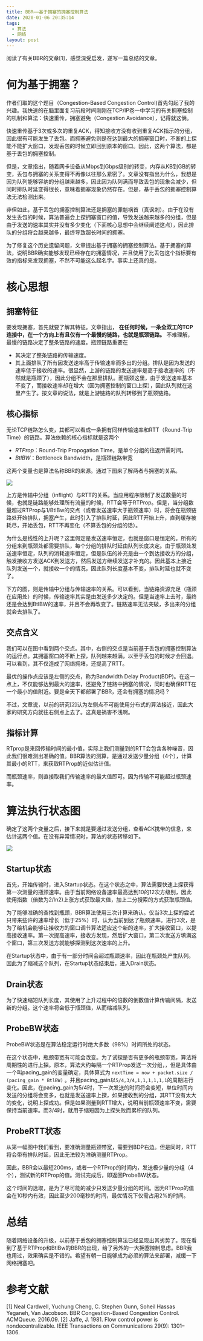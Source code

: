 ```yaml
---
title: BBR——基于拥塞的拥塞控制算法
date: 2020-01-06 20:35:14
tags:
  - 算法
  - 网络
layout: post
---
```


阅读了有关BBR的文章[1]，感觉深受启发，遂写一篇总结的文章。

# 何为基于拥塞？

作者们取的这个题目（Congestion-Based Congestion Control)首先勾起了我的兴趣。我快速的在脑里面复习前段时间刚刚在TCP/IP卷一中学习的有关拥塞控制的机制和算法：快速重传，拥塞避免（Congestion Avoidance），记得就这俩。

快速重传基于3次或多次的重复ACK，得知接收方没有收到重复ACK指示的分组，因此很有可能发生了丢包。而拥塞避免则是在达到最大的拥塞窗口时，不断的上探能不能扩大窗口，发现丢包的时候立即回到原本的窗口。因此，这两个算法，都是基于丢包的拥塞控制。

但是，文章指出，随着网卡设备从Mbps到Gbps级别的转变，内存从KB到GB的转变，丢包与拥塞的关系变得不再像以往那么紧密了。文章没有指出为什么，我想是因为队列能够容纳的分组越来越多，因此因为队列满而导致丢包的现象会减少，但同时排队时延变得很长，意味着拥塞现象仍然存在。但是，基于丢包的拥塞控制算法无法检测出来。

非但如此，基于丢包的拥塞控制算法还是拥塞的罪魁祸首（真讽刺）。由于在没有发生丢包的时候，算法普遍会上探拥塞窗口的值，导致发送越来越多的分组，但是由于发送的速率其实并没有多少变化（下面核心思想中会继续阐述这点），因此排队的分组将会越来越多，最终导致超长时间的拥塞。

为了修复这个历史遗留问题，文章提出基于拥塞的拥塞控制算法。基于拥塞的算法，说明BBR确实能够发现已经存在的拥塞情况，并且使用了比丢包这个指标要有效的指标来发现拥塞，不然不可能这么起名字。事实上还真的是。

# 核心思想

## 拥塞特征

要发现拥塞，首先就要了解其特征。文章指出， **在任何时候，一条全双工的TCP连接中，在一个方向上有且仅有一个最慢的链路，也就是瓶颈链路。** 不难理解，最慢的链路决定了整条链路的速度。瓶颈链路重要在

- 其决定了整条链路的传输速度。
- 其上面排队了所有因发送速率高于传输速率而多出的分组。排队是因为发送的速率低于接收的速率。很显然，上游的链路的发送速率是高于接收速率的（不然就是瓶颈了），因此分组不会在那里排队。而瓶颈这里，由于发送速率基本不变了，而接收速率却在增大（因为拥塞控制的窗口上探），因此队列就在这里产生了。按文章的说法，就是上游链路的队列转移到了瓶颈链路。

## 核心指标

无论TCP链路怎么变，其都可以看成一条拥有同样传输速率和RTT（Round-Trip Time）的链路。算法依赖的核心指标就是这两个

- *RTProp*：Round-Trip Propogation Time，是单个分组的往返所需时间。
- *BtlBW*：Bottleneck Bandwidth，是瓶颈链路带宽

这两个变量也是算法名称BBR的来源。通过下图来了解两者与拥塞的关系。

![](1.png)

上方是传输中分组（inflight）与RTT的关系。当应用程序限制了发送数量的时候，也就是链路能够处理所有流量的时候，RTT会等于RTProp。但是，当分组数量超过RTProp与1/BtlBw的交点（或者发送速率大于瓶颈速率）时，将会在瓶颈链路处开始排队，拥塞产生，此时引入了排队时延，因此RTT开始上升，直到缓存被耗尽，开始丢包，RTT不再变化（不算丢包的分组的话）。

为什么是线性的上升呢？这里假定是发送速率恒定，也就是窗口是恒定的。所有的分组来到瓶颈处都需要排队，每个分组的排队时延由队列长度决定。由于瓶颈处发送速率恒定，队列的消耗速率恒定，但是队伍的补充是由一个到达接收方的分组，触发接收方发送ACK到发送方，然后发送方继续发送才补充的。因此基本上接近队列发送一个，就接收一个的情况，因此队列长度基本不变，排队时延也就不变了。

下方的图，则是传输中分组与传输速率的关系。可以看到，当链路资源充足（瓶颈在应用处）的时候，传输速率其实是由发送多少决定的。但是当速率上去时，最终还是会达到BtlBW的速率，并且不会再改变了。链路速率无法突破，多出来的分组就会去排队了。

## 交点含义

我们可以在图中看到两个交点。其中，右侧的交点是当前基于丢包的拥塞控制算法的运行点。其拥塞窗口的不断上探，队列越来越满，以至于丢包的时候才会回退。可以看到，其不仅造成了网络拥堵，还提高了RTT。

最优的操作点应该是左侧的交点，称为Bandwidth Delay Product(BDP)。在这一点上，不仅能够达到最大的速率，还避免了链路中拥塞的情况，同时也确保RTT在一个最小的值附近。要是全天下都部署了BBR，还会有拥塞的情况吗？

不过，文章说，以前的研究[2]认为左侧点不可能使用分布式的算法接近，因此大家的研究方向就往右侧点上去了。这真是祸害不浅啊。

## 指标计算

RTprop是来回传输时间的最小值，实际上我们测量到的RTT会包含各种噪音，因此我们很难测出准确的值。BBR算法的测算，是通过发送少量分组（4个），计算其最小的RTT，来获取RTProp的近似估计值。

而瓶颈速率，则直接取我们传输速率的最大值即可。因为传输不可能超过瓶颈速率。

# 算法执行状态图

确定了这两个变量之后，接下来就是要通过发送分组，查看ACK携带的信息，来估计这两个值。在没有异常情况时，算法的状态转移如下。

![](2.png)

## Startup状态

首先，开始传输时，进入Startup状态。在这个状态之中，算法需要快速上探获得第一次测量的瓶颈速率。由于当前网络设备速率最高达到10的12次方级别，因此使用指数（倍数为2/ln2)上涨方式获取最大值，加上二分搜索的方式获取瓶颈值。

为了能够准确的查找到瓶颈，BBR算法使用三次计算来确认。仅当3次上探的尝试只带来些许的速率增长（低于25%）时，认为当前到达了瓶颈速率。进行3次，是为了给机会能够让接收方的窗口调节算法适应这个新的速率，扩大接收窗口，以提高接收速率。第一次提高速率，接收方发现，然后扩大窗口，第二次发送方填满这个窗口，第三次发送方就能够探测到这次速率的上升。

在Startup状态中，由于有一部分时间会超过瓶颈速率，因此在瓶颈处产生队列。因此为了缩减这个队列，在Startup状态结束后，进入Drain状态。

## Drain状态

为了快速缩短队列长度，其使用了上升过程中的倍数的倒数值计算传输间隔，发送新的分组。这个速率将会低于瓶颈值，从而缩减队列。

## ProbeBW状态

ProbeBW状态是在算法稳定运行时绝大多数（98%）时间所处的状态。

在这个状态中，瓶颈带宽有可能会改变。为了试探是否有更多的瓶颈带宽，算法将周期性的进行上探。原本，算法大约每隔一个RTProp发送一次分组，，但是具体由一个叫pacing_gain的变量确定，具体算式为 `nextTime = now + packet.size / (pacing_gain * BtlBW)` 。并且pacing_gain以`5/4,3/4,1,1,1,1,1,1`的周期进行变化。因此，在pacing_gain为5/4时，下一次发送的时间将会变短，单位时间内发送的分组将会变多，也就是发送速率上探，如果接收到的分组，其RTT没有太大的变化，说明上探成功。但是如果测量到RTT增大，说明当前瓶颈速率不变，需要保持当前速率。而3/4时，就用于缩短因为上探失败而累积的队列。

## ProbeRTT状态

从第一幅图中我们看到，要准确测量瓶颈带宽，需要到BDP右边。但是同时，RTT将会带有排队时延，因此无法较为准确测量RTProp。

因此，BBR会以最短200ms，或者一个RTProp的时间内，发送极少量的分组（4个），测试新的RTProp的值。测试完成后，即返回ProbeBW状态。

这个时间的选取，是为了尽可能的减少只发送少量分组的时间。因为RTProp的值会在10秒内有效，因此至少200毫秒的时间，最优情况下仅需占用2%的时间。

# 总结

随着网络设备的升级，以前基于丢包的拥塞控制算法已经显现出其劣势了。现在看到了基于RTProp和BtlBw的BBR的出现，给了另外的一大拥塞控制思虑。BBR我也用过，效果确实是不错的。希望有朝一日能够成为必须的算法来部署，减缓一下网络拥塞吧。

# 参考文献

[1] Neal Cardwell, Yuchung Cheng, C. Stephen Gunn, Soheil Hassas Yeganeh, Van Jacobson. BBR Congestion-Based Congestion Control. ACMQueue. 2016.09.
[2] Jaffe, J. 1981. Flow control power is nondecentralizable.
IEEE Transactions on Communications 29(9): 1301–1306.
